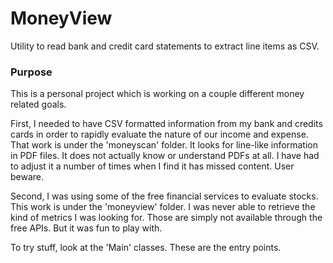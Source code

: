 # MoneyView
Utility to read bank and credit card statements to extract line items as CSV.

### Purpose

This is a personal project which is working on a couple different money related goals.

First, I needed to have CSV formatted information from my bank and credits cards 
in order to rapidly evaluate the nature of our income and expense.  That work is under 
the 'moneyscan' folder.  It looks for line-like information in PDF files.  It does not 
actually know or understand PDFs at all.  I have had to adjust it a number of times 
when I find it has missed content.  User beware.

Second, I was using some of the free financial services to evaluate stocks.  This 
work is under the 'moneyview' folder.  I was never able to retrieve the kind of metrics 
I was looking for.  Those are simply not available through the free APIs.  But it was fun 
to play with.

To try stuff, look at the 'Main' classes.  These are the entry points.
